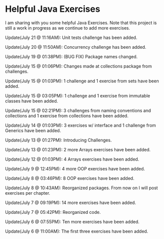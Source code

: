 # Helpful Java Exercises
I am sharing with you some helpful Java Exercises. Note that this project is still a work in progress as we continue to add more exercises.

Update(July 21 @ 11:16AM): Unit tests challenge has been added.

Update(July 20 @ 11:50AM): Concurrency challenge has been added.

Update(July 19 @ 01:38PM): (BUG FIX) Package names changed.

Update(July 15 @ 01:06PM): Changes made at collections package from challenges.

Update(July 15 @ 01:03PM): 1 challenge and 1 exercise from sets have been added.

Update(July 15 @ 03:05PM): 1 challenge and 1 exercise from immutable classes have been added.

Update(July 15 @ 02:21PM): 3 challenges from naming conventions and collections and 1 exercise from collections have been added.

Update(July 14 @ 01:03PM): 3 exercises w/ interface and 1 challenge from Generics have been added.

Update(July 13 @ 01:27PM): Introducing Challenges.

Update(July 13 @ 01:23PM): 2 more Arrays exercises have been added.

Update(July 12 @ 01:03PM): 4 Arrays exercises have been added.

Update(July 9 @ 12:45PM): 4 more OOP exercises have been added.

Update(July 8 @ 03:46PM): 8 OOP exercises have been added.

Update(July 8 @ 10:43AM): Reorganized packages. From now on I will post exercises per chapter.

Update(July 7 @ 09:19PM): 14 more exercises have been added.

Update(July 7 @ 05:42PM): Reorganized code.

Update(July 6 @ 07:55PM): Ten more exercises have been added.

Update(July 6 @ 11:00AM): The first three exercises have been added.
